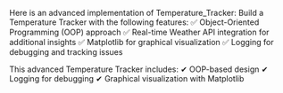 Here is an advanced implementation of Temperature_Tracker: Build a Temperature Tracker with the following features:
✅ Object-Oriented Programming (OOP) approach
✅ Real-time Weather API integration for additional insights
✅ Matplotlib for graphical visualization
✅ Logging for debugging and tracking issues

This advanced Temperature Tracker includes:
✔ OOP-based design
✔ Logging for debugging
✔ Graphical visualization with Matplotlib
